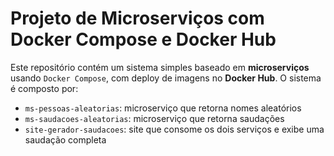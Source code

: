 # Projeto de Microserviços com Docker Compose e Docker Hub

Este repositório contém um sistema simples baseado em **microserviços** usando `Docker Compose`, com deploy de imagens no **Docker Hub**. O sistema é composto por:

- `ms-pessoas-aleatorias`: microserviço que retorna nomes aleatórios
- `ms-saudacoes-aleatorias`: microserviço que retorna saudações
- `site-gerador-saudacoes`: site que consome os dois serviços e exibe uma saudação completa
